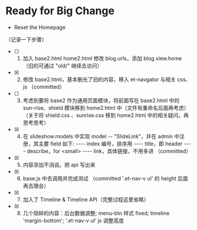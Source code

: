 # Ready for Big Change

* Reset the Homepage

（记录一下步骤）
- [ ] 1. 加入 base2.html home2.html 修改 blog.urls，添加 blog.view.home （旧的可通过 "old/" 继续去访问）
- [x] 2. 修改 base2.html，基本删光了旧的内容，移入 et-navgator 与相关 css、js
（committed）
- [ ] 3. 考虑到要将 base2 作为通用页面模块，将前面写在 base2.html 中的 sun-rise、shield 模块移到 home2.html 中（文件有重命名后面再考虑）
（关于将 shield.css 、sunrise.css 移到 home2.html 中的相关疑问，再思考思考）
- [x] 4. 在 slideshow.models 中实现 model -- "SlideLink"，并在 admin 中注册，其主要 field 如下:
  ---- index 编号，排序用
  ---- title，即 header
  ---- describe，for \<small\>
  ---- link，具体链接，不用多讲
（committed）
- [x] 5. 内容添加不消说。把 api 写出来
- [x] 6. base.js 中去调用并完成测试
（committed '.et-nav-v ul' 的 height 后面再去理会）
- [x] 7. 加入了 Timeline & Timeline API（完整过程这里省略）
- [x] 8. 几个琐碎的内容：后台数据调整; menu-btn 样式 fixed; timeline 'margin-bottom'; '.et-nav-v ul' js 调整高度